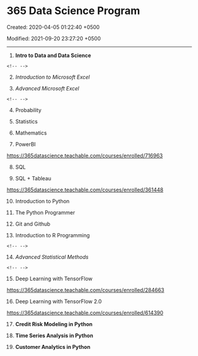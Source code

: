 # 365 Data Science Program

Created: 2020-04-05 01:22:40 +0500

Modified: 2021-09-20 23:27:20 +0500

---

1.  **Intro to Data and Data Science**

```{=html}
<!-- -->
```
2.  *Introduction to Microsoft Excel*

3.  *Advanced Microsoft Excel*

```{=html}
<!-- -->
```
4.  Probability

5.  Statistics

6.  Mathematics

7.  PowerBI

<https://365datascience.teachable.com/courses/enrolled/716963>

8.  SQL

9.  SQL + Tableau

<https://365datascience.teachable.com/courses/enrolled/361448>

10. Introduction to Python

11. The Python Programmer

12. Git and Github

13. Introduction to R Programming

```{=html}
<!-- -->
```
14. *Advanced Statistical Methods*

```{=html}
<!-- -->
```
15. Deep Learning with TensorFlow

<https://365datascience.teachable.com/courses/enrolled/284663>

16. Deep Learning with TensorFlow 2.0

<https://365datascience.teachable.com/courses/enrolled/614390>

17. **Credit Risk Modeling in Python**

18. **Time Series Analysis in Python**

19. **Customer Analytics in Python**

